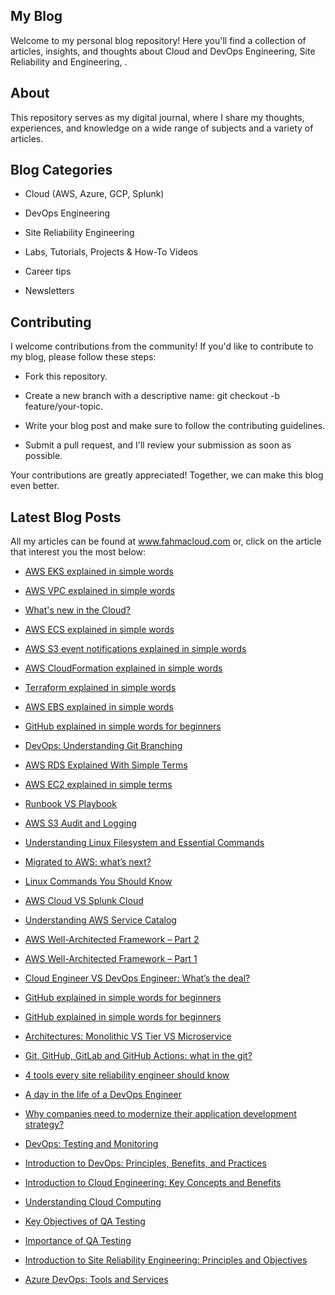## My Blog 

Welcome to my personal blog repository! Here you'll find a collection of articles, insights, and thoughts about Cloud and DevOps Engineering, Site Reliability and Engineering, . 


## About 

This repository serves as my digital journal, where I share my thoughts, experiences, and knowledge on a wide range of subjects and a variety of articles.


## Blog Categories 

- Cloud (AWS, Azure, GCP, Splunk)

- DevOps Engineering

- Site Reliability Engineering

- Labs, Tutorials, Projects & How-To Videos

- Career tips

- Newsletters


## Contributing 

I welcome contributions from the community! If you'd like to contribute to my blog, please follow these steps:

- Fork this repository.

- Create a new branch with a descriptive name: git checkout -b feature/your-topic.

- Write your blog post and make sure to follow the contributing guidelines.

- Submit a pull request, and I'll review your submission as soon as possible.

Your contributions are greatly appreciated! Together, we can make this blog even better.


## Latest Blog Posts

All my articles can be found at www.fahmacloud.com or, click on the article that interest you the most below:

- [AWS EKS explained in simple words](https://fahmacloud.com/aws-eks-explained-in-simple-words/)

- [AWS VPC explained in simple words](https://fahmacloud.com/aws-vpc-explained-in-simple-words/)

- [What's new in the Cloud?](https://fahmacloud.com/whats-new-in-the-cloud/)
 
- [AWS ECS explained in simple words](https://fahmacloud.com/aws-ecs-explained-in-simple-words/)

- [AWS S3 event notifications explained in simple words](https://fahmacloud.com/aws-s3-event-notification/)

- [AWS CloudFormation explained in simple words](https://fahmacloud.com/aws-cloudformation-explained-in-simple-words/)

- [Terraform explained in simple words](https://fahmacloud.com/terraform-explained-in-simple-words/)

- [AWS EBS explained in simple words](https://fahmacloud.com/aws-ebs-explained-in-simple-words/)

- [GitHub explained in simple words for beginners](https://fahmacloud.com/github-explained-in-simple-words-for-beginners/)

- [DevOps: Understanding Git Branching](https://fahmacloud.com/understanding-git-branching/)

- [AWS RDS Explained With Simple Terms](https://fahmacloud.com/aws-rds-explained-with-simple-terms/)

- [AWS EC2 explained in simple terms](https://fahmacloud.com/aws-ec2-explained-in-simple-terms/)

- [Runbook VS Playbook](https://fahmacloud.com/runbook-vs-playbook/)

- [AWS S3 Audit and Logging](https://fahmacloud.com/aws-s3-audit-and-logging/)

- [Understanding Linux Filesystem and Essential Commands](https://fahmacloud.com/understanding-linux-filesystem-and-essential-commands/)

- [Migrated to AWS: what’s next?](https://fahmacloud.com/migrated-to-aws-whats-next/)

- [Linux Commands You Should Know](https://fahmacloud.com/linux-commands-you-should-know/)

- [AWS Cloud VS Splunk Cloud](https://fahmacloud.com/aws-cloud-vs-splunk-cloud/)

- [Understanding AWS Service Catalog](https://fahmacloud.com/understanding-aws-service-catalog/)

- [AWS Well-Architected Framework – Part 2](https://fahmacloud.com/aws-well-architected-framework-part-2/)

- [AWS Well-Architected Framework – Part 1](https://fahmacloud.com/aws-well-architected-framework-part-1/)

- [Cloud Engineer VS DevOps Engineer: What’s the deal?](https://fahmacloud.com/cloud-engineer-vs-devops-engineer-whats-the-deal/)

- [GitHub explained in simple words for beginners](https://fahmacloud.com/github-explained-in-simple-words-for-beginners/)

- [GitHub explained in simple words for beginners](https://fahmacloud.com/github-explained-in-simple-words-for-beginners/)

- [Architectures: Monolithic VS Tier VS Microservice](https://fahmacloud.com/architectures-monolithic-vs-tier-vs-microservice/)

- [Git, GitHub, GitLab and GitHub Actions: what in the git?](https://fahmacloud.com/git-github-gitlab-and-github-actions-what-in-the-git/)

- [4 tools every site reliability engineer should know](https://fahmacloud.com/4-tools-every-site-reliability-engineer-should-know/)

- [A day in the life of a DevOps Engineer](https://fahmacloud.com/a-day-in-the-life-of-a-devops-engineer/)

- [Why companies need to modernize their application development strategy?](https://fahmacloud.com/why-companies-need-to-modernize-their-application-development-strategy/)

- [DevOps: Testing and Monitoring](https://fahmacloud.com/devops-testing-and-monitoring/)

- [Introduction to DevOps: Principles, Benefits, and Practices](https://fahmacloud.com/introduction-to-devops-principles-benefits-and-practices/)

- [Introduction to Cloud Engineering: Key Concepts and Benefits](https://fahmacloud.com/introduction-to-cloud-engineering-key-concepts-and-benefits/)

- [Understanding Cloud Computing](https://fahmacloud.com/understanding-cloud-computing/)

- [Key Objectives of QA Testing](https://fahmacloud.com/key-objectives-of-qa-testing/)

- [Importance of QA Testing](https://fahmacloud.com/importance-of-qa-testing/)

- [Introduction to Site Reliability Engineering: Principles and Objectives](https://fahmacloud.com/introduction-to-site-reliability-engineering-principles-and-objectives/)

- [Azure DevOps: Tools and Services](https://fahmacloud.com/azure-devops-tools-and-services/)
